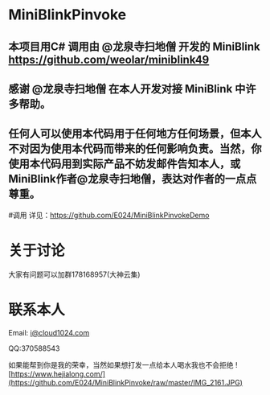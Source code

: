 ﻿# MiniBlinkPinvoke
## 本项目用C#  调用由 @龙泉寺扫地僧 开发的 MiniBlink https://github.com/weolar/miniblink49 
## 感谢 @龙泉寺扫地僧 在本人开发对接 MiniBlink 中许多帮助。
## 任何人可以使用本代码用于任何地方任何场景，但本人不对因为使用本代码而带来的任何影响负责。当然，你使用本代码用到实际产品不妨发邮件告知本人，或MiniBlink作者@龙泉寺扫地僧，表达对作者的一点点尊重。
#调用
详见：https://github.com/E024/MiniBlinkPinvokeDemo

# 关于讨论
大家有问题可以加群178168957(大神云集) 

# 联系本人
Email: i@cloud1024.com 

QQ:370588543

如果能帮到你是我的荣幸，当然如果想打发一点给本人喝水我也不会拒绝
![https://www.hejialong.com/](https://github.com/E024/MiniBlinkPinvoke/raw/master/IMG_2161.JPG)
